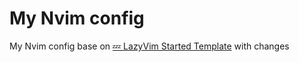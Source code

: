 # My Nvim config

My Nvim config base on [💤 LazyVim Started Template](https://github.com/LazyVim/starter) with changes 
